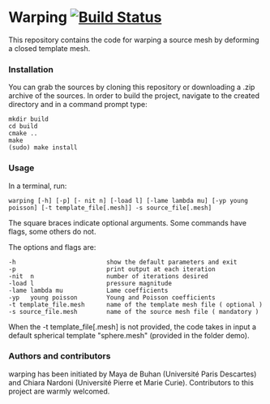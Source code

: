 # Warping [![Build Status](https://travis-ci.org/ISCDtoolbox/Warping.svg?branch=master)](https://travis-ci.org/ISCDtoolbox/Warping)
This repository contains the code for warping a source mesh by deforming a closed template mesh.

### Installation
You can grab the sources by cloning this repository or downloading a .zip archive of the sources. In order to build the project, navigate to the created directory and in a command prompt type:
```
mkdir build
cd build
cmake ..
make
(sudo) make install
```

### Usage
In a terminal, run:

```
warping [-h] [-p] [- nit n] [-load l] [-lame lambda mu] [-yp young poisson] [-t template_file[.mesh]] -s source_file[.mesh]
```

The square braces indicate optional arguments. Some commands have flags, some others do not.

The options and flags are:
```
-h                         show the default parameters and exit
-p                         print output at each iteration
-nit  n                    number of iterations desired
-load l                    pressure magnitude
-lame lambda mu            Lame coefficients
-yp   young poisson        Young and Poisson coefficients
-t template_file.mesh      name of the template mesh file ( optional )
-s source_file.mesh        name of the source mesh file ( mandatory )
```

When the -t template_file[.mesh] is not provided, the code takes in input a default spherical template "sphere.mesh" (provided in the folder demo).

### Authors and contributors

warping has been initiated by Maya de Buhan (Université Paris Descartes) and Chiara Nardoni (Université Pierre et Marie Curie). Contributors to this project are warmly welcomed.
